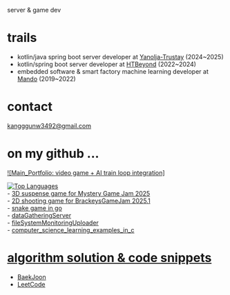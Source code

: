 server & game dev

# trails
- kotlin/java spring boot server developer at [Yanolja-Trustay](https://www.trustay.me/) (2024~2025)
- kotlin/spring boot server developer at [HTBeyond](https://htbeyond.com/) (2022~2024)  
- embedded software & smart factory machine learning developer at [Mando](https://www.hlmando.com/ko/main.do) (2019~2022)

# contact  
kangggunw3492@gmail.com

# on my github ...
[![Main_Portfolio: video game + AI train loop integration]](https://github.com/r3g492/war-game-poc)  

[![Top Languages](https://github-readme-stats.vercel.app/api/top-langs/?username=r3g492&langs_count=8&hide=java,jupyter%20notebook&layout=compact&theme=onedark&border_color=333333&custom_title=Most%20Used%20Languages%20%28GitHub%29)](https://github.com/r3g492)  
    - [3D suspense game for Mystery Game Jam 2025](https://github.com/r3g492/MysteryGameJam2025)  
    - [2D shooting game for BrackeysGameJam 2025.1](https://github.com/r3g492/brackeysGameJam)  
    - [snake game in go](https://github.com/r3g492/helloGame)  
    - [dataGatheringServer](https://github.com/r3g492/dataGatherer)  
    - [fileSystemMonitoringUploader](https://github.com/r3g492/S3FileUpload)  
    - [computer_science_learning_examples_in_c](https://github.com/r3g492/cs_examples)  

# [algorithm solution & code snippets](https://r3g492.github.io/skills-github-pages/)
- [BaekJoon](https://www.acmicpc.net/user/kangggunw3492)
- [LeetCode](https://leetcode.com/u/R3g492/)
